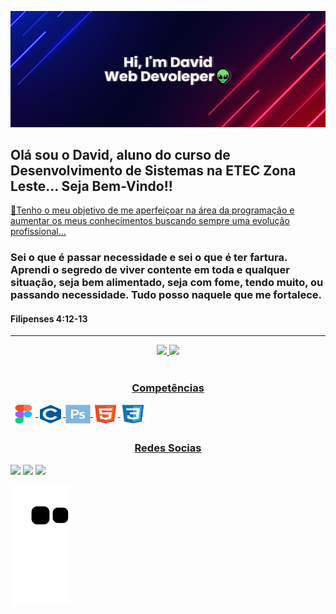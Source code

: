 
![Welcome](/bannerGITHUB.png?raw=true)
## Olá sou o David, aluno do curso de Desenvolvimento de Sistemas na ETEC Zona Leste... Seja Bem-Vindo!!
<u>🤖Tenho o meu objetivo de me aperfeiçoar na área da programação e aumentar os meus conhecimentos buscando sempre uma evolução profissional...</u>

<h3>Sei o que é passar necessidade e sei o que é ter fartura. Aprendi o segredo de viver contente em toda e qualquer situação, seja bem alimentado, seja com fome, tendo muito, ou passando necessidade. Tudo posso naquele que me fortalece.<h4>Filipenses 4:12-13</h4></h3> 
<hr/>
<div align="center">
  <a href="https://github.com/rafaballerini">
  <img height="120vw" src="https://github-readme-stats.vercel.app/api?username=daviDsoareSS&show_icons=false&theme=dark&include_all_commits=true&count_private=true"/>
  <img height="120vw" src="https://github-readme-stats.vercel.app/api/top-langs/?username=daviDsoareSS&layout=compact&langs_count=7&theme=dark"/>
</div>
<div style="display: inline_block"><br>
<center><h3>Competências</h3></center>
<img align="center" alt="David-Figma" height="30" width="40"
src="https://github.com/devicons/devicon/blob/master/icons/figma/figma-original.svg">
<img align="center" alt="David-C" height="30" width="40"
src="https://github.com/devicons/devicon/blob/master/icons/c/c-plain.svg">
  <img align="center" alt="David-PS" height="30" width="40" src="https://github.com/devicons/devicon/blob/master/icons/photoshop/photoshop-plain.svg">
  <img align="center" alt="David-HTML" height="30" width="40" src="https://raw.githubusercontent.com/devicons/devicon/master/icons/html5/html5-original.svg">
  <img align="center" alt="David-CSS" height="30" width="40" src="https://raw.githubusercontent.com/devicons/devicon/master/icons/css3/css3-original.svg">
</div>
  
  ##
 <center><h3>Redes Socias</h3></center>
<div> 
  <a href="https://www.instagram.com/david.soaress_/" target="_blank"><img src="https://img.shields.io/badge/-Instagram-%23E4405F?style=for-the-badge&logo=instagram&logoColor=white" target="_blank"></a>   
  <a href = "mailto:david.silva425@etec.sp.gov.br"><img src="https://img.shields.io/badge/-Gmail-%23333?style=for-the-badge&logo=gmail&logoColor=white" target="_blank"></a>
  <a href="https://www.linkedin.com/in/david-soares-silva-014891229" target="_blank"><img src="https://img.shields.io/badge/-LinkedIn-%230077B5?style=for-the-badge&logo=linkedin&logoColor=white" target="_blank"></a> 
 
  ![Snake animation](https://github.com/rafaballerini/rafaballerini/blob/output/github-contribution-grid-snake.svg)
 
</div>
